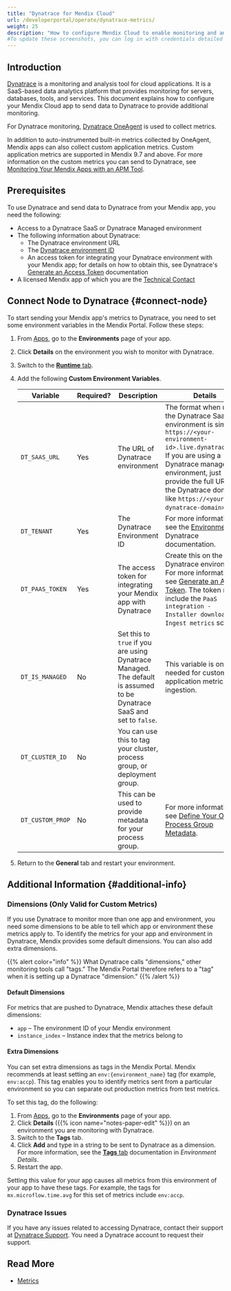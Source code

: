 ```yaml
---
title: "Dynatrace for Mendix Cloud"
url: /developerportal/operate/dynatrace-metrics/
weight: 25
description: "How to configure Mendix Cloud to enable monitoring and analysis with Dynatrace."
#To update these screenshots, you can log in with credentials detailed in How to Update Screenshots Using Team Apps.
---
```


## Introduction

[Dynatrace](https://www.dynatrace.com/) is a monitoring and analysis tool for cloud applications. It is a SaaS-based data analytics platform that provides monitoring for servers, databases, tools, and services. This document explains how to configure your Mendix Cloud app to send data to Dynatrace to provide additional monitoring.

For Dynatrace monitoring, [Dynatrace OneAgent](https://www.dynatrace.com/platform/oneagent/) is used to collect metrics.

In addition to auto-instrumented built-in metrics collected by OneAgent, Mendix apps can also collect custom application metrics. Custom application metrics are supported in Mendix 9.7 and above. For more information on the custom metrics you can send to Dynatrace, see [Monitoring Your Mendix Apps with an APM Tool](/developerportal/operate/monitoring-with-apm/).

## Prerequisites

To use Dynatrace and send data to Dynatrace from your Mendix app, you need the following:

* Access to a Dynatrace SaaS or Dynatrace Managed environment
* The following information about Dynatrace:
    * The Dynatrace environment URL
    * The [Dynatrace environment ID](https://www.dynatrace.com/support/help/get-started/monitoring-environment/environment-id)
    * An access token for integrating your Dynatrace environment with your Mendix app; for details on how to obtain this, see Dynatrace's [Generate an Access Token](https://www.dynatrace.com/support/help/get-started/access-tokens#create-api-token) documentation
* A licensed Mendix app of which you are the [Technical Contact](/developerportal/general/app-roles/#technical-contact)

## Connect Node to Dynatrace {#connect-node}

To start sending your Mendix app's metrics to Dynatrace, you need to set some environment variables in the Mendix Portal. Follow these steps:

1. From [Apps](https://sprintr.home.mendix.com), go to the **Environments** page of your app.
1. Click **Details** on the environment you wish to monitor with Dynatrace. 
1. Switch to the [**Runtime** tab](/developerportal/deploy/environments-details/#runtime-tab).
1. Add the following **Custom Environment Variables**.

    | Variable | Required? | Description | Details |
    | --- | --- | --- | --- |
    | `DT_SAAS_URL` | Yes | The URL of Dynatrace environment | The format when using the Dynatrace SaaS environment is similar to `https://<your-environment-id>.live.dynatrace.com`. If you are using a Dynatrace managed environment, just provide the full URL of the Dynatrace domain, like `https://<your-dynatrace-domain>`. |
    | `DT_TENANT` | Yes | The Dynatrace Environment ID | For more information, see the [Environment ID](https://www.dynatrace.com/support/help/get-started/monitoring-environment/environment-id) Dynatrace documentation. |
    | `DT_PAAS_TOKEN` | Yes | The access token for integrating your Mendix app with Dynatrace | Create this on the Dynatrace environment. For more information, see [Generate an Access Token](https://www.dynatrace.com/support/help/get-started/access-tokens#create-api-token). The token must include the `PaaS integration - Installer download` and `Ingest metrics` scopes. |
    | `DT_IS_MANAGED` | No | Set this to `true` if you are using Dynatrace Managed. The default is assumed to be Dynatrace SaaS and set to `false`. | This variable is only needed for custom application metrics ingestion. |
    | `DT_CLUSTER_ID` | No | You can use this to tag your cluster, process group, or deployment group. | |
    | `DT_CUSTOM_PROP` | No | This can be used to provide metadata for your process group. | For more information, see [Define Your Own Process Group Metadata](https://www.dynatrace.com/support/help/platform-modules/infrastructure-monitoring/process-groups/configuration/define-your-own-process-group-metadata). |

1. Return to the **General** tab and restart your environment.

## Additional Information {#additional-info}

### Dimensions (Only Valid for Custom Metrics)

If you use Dynatrace to monitor more than one app and environment, you need some dimensions to be able to tell which app or environment these metrics apply to. To identify the metrics for your app and environment in Dynatrace, Mendix provides some default dimensions. You can also add extra dimensions.

{{% alert color="info" %}}
What Dynatrace calls "dimensions," other monitoring tools call "tags." The Mendix Portal therefore refers to a "tag" when it is setting up a Dynatrace "dimension."
{{% /alert %}}

#### Default Dimensions

For metrics that are pushed to Dynatrace, Mendix attaches these default dimensions:

* `app` – The environment ID of your Mendix environment
* `instance_index` – Instance index that the metrics belong to

#### Extra Dimensions

You can set extra dimensions as tags in the Mendix Portal. Mendix recommends at least setting an `env:{environment_name}` tag (for example, `env:accp`). This tag enables you to identify metrics sent from a particular environment so you can separate out production metrics from test metrics. 

To set this tag, do the following:

1. From [Apps](https://sprintr.home.mendix.com), go to the **Environments** page of your app.
1. Click **Details** ({{% icon name="notes-paper-edit" %}}) on an environment you are monitoring with Dynatrace. 
1. Switch to the **Tags** tab.
1. Click **Add** and type in a string to be sent to Dynatrace as a dimension. For more information, see the [**Tags** tab](/developerportal/deploy/environments-details/#tags) documentation in *Environment Details*.
1. Restart the app.

Setting this value for your app causes all metrics from this environment of your app to have these tags. For example, the tags for `mx.microflow.time.avg` for this set of metrics include `env:accp`.

### Dynatrace Issues

If you have any issues related to accessing Dynatrace, contact their support at [Dynatrace Support](https://one.dynatrace.com/hc/en-us/requests). You need a Dynatrace account to request their support.

## Read More

* [Metrics](/developerportal/operate/metrics/)
